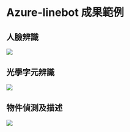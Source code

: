 # Azure-linebot 成果範例

## 人臉辨識
![](https://i.imgur.com/Idr36nP.jpg)
## 光學字元辨識
![](https://i.imgur.com/6DvqSyh.jpg)
## 物件偵測及描述
![](https://i.imgur.com/NWkmaEC.jpg)
